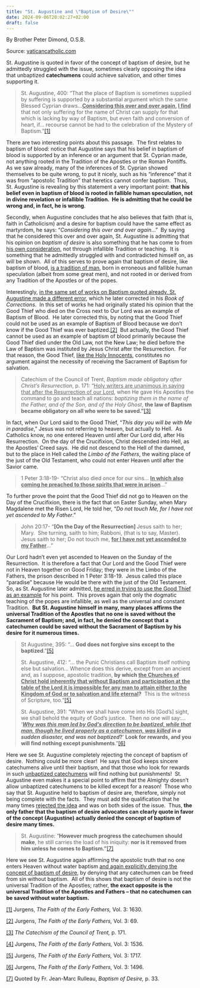 ```yaml
---
title: "St. Augustine and \"Baptism of Desire\""
date: 2024-09-06T20:02:27+02:00
draft: false
---
```



By Brother Peter Dimond, O.S.B.

Source: [vaticancatholic.com](https://vaticancatholic.com/st-augustine-and-baptism-of-desire/)


<p>St. Augustine is quoted in favor of the concept of baptism of desire, but he admittedly struggled with the issue, sometimes clearly opposing the idea that unbaptized <strong>catechumens</strong> could achieve salvation, and other times supporting it.</p>
<blockquote>
<p>St. Augustine, 400: “That the place of Baptism is sometimes supplied by suffering is supported by a substantial argument which the same Blessed Cyprian draws…<strong><u>Considering this over and over again</u>, <u>I find</u></strong> that not only suffering for the name of Christ can supply for that which is lacking by way of Baptism, but even faith and conversion of heart, if… recourse cannot be had to the celebration of the Mystery of Baptism.”<a href="#_edn1" name="_ednref1">[1]</a></p>
</blockquote>
<p>There are two interesting points about this passage.  The first relates to baptism of blood: notice that Augustine says that his belief in baptism of blood is supported by an inference or an argument that St. Cyprian made, not anything rooted in the Tradition of the Apostles or the Roman Pontiffs.  As we saw already, many of the inferences of St. Cyprian showed themselves to be quite wrong, to put it nicely, such as his “inference” that it was from “apostolic Tradition” that heretics cannot confer baptism.  Thus, St. Augustine is revealing by this statement a very important point: <strong>that his belief even in baptism of blood is rooted in fallible human speculation, not in divine revelation or infallible Tradition.  He is admitting that he could be wrong and, in fact, he is wrong</strong>.</p>
<p>Secondly, when Augustine concludes that he also believes that faith (that is, faith in Catholicism) and a desire for baptism could have the same effect as martyrdom, he says: “<em>Considering this over and over again</em>…”  By saying that he considered this over and over again, St. Augustine is admitting that his opinion on <em>baptism of desire</em> is also something that he has come to from <u>his own consideration</u>, not through infallible Tradition or teaching.  It is something that he admittedly struggled with and contradicted himself on, as will be shown.  All of this serves to prove again that baptism of desire, like baptism of blood, <u>is a tradition of man</u>, born in erroneous and fallible human speculation (albeit from some great men), and not rooted in or derived from any Tradition of the Apostles or of the popes.</p>
<p>Interestingly, <u>in the same set of works on Baptism quoted already, St. Augustine made a different error</u>, which he later corrected in his <em>Book of Corrections</em>.  In this set of works he had originally stated his opinion that the Good Thief who died on the Cross next to Our Lord was an example of Baptism of Blood.  He later corrected this, by noting that the Good Thief could not be used as an example of Baptism of Blood because we don’t know if the Good Thief was ever baptized.<a href="#_edn2" name="_ednref2">[2]</a>  But actually, the Good Thief cannot be used as an example of baptism of blood primarily because the Good Thief died under the Old Law, not the New Law; he died before the Law of Baptism was instituted by Jesus Christ after the Resurrection.  For that reason, the Good Thief, <u>like the Holy Innocents</u>, constitutes no argument against the necessity of receiving the Sacrament of Baptism for salvation.</p>
<blockquote>
<p>Catechism of the Council of Trent, <em>Baptism made obligatory after Christ’s Resurrection</em>, p. 171: “<u>Holy writers are unanimous in saying that after the Resurrection of our Lord</u>, when He gave His Apostles the command to go and teach all nations: <em>baptizing them in the name of the Father, and of the Son, and of the Holy Ghost</em>, <strong>the law of Baptism became obligatory on all who were to be saved.”</strong><a href="#_edn3" name="_ednref3">[3]</a></p>
</blockquote>
<p>In fact, when Our Lord said to the Good Thief, “<em>This day you will be with Me in paradise</em>,” Jesus was not referring to heaven, but actually to Hell.  As Catholics know, no one entered Heaven until after Our Lord did, after His Resurrection.  On the day of the Crucifixion, Christ descended into Hell, as the Apostles’ Creed says.  He did not descend to the Hell of the damned, but to the place in Hell called the <em>Limbo of the Fathers</em>, the waiting place of the just of the Old Testament, who could not enter Heaven until after the Savior came.</p>
<blockquote>
<p>1 Peter 3:18-19- “Christ also died once for our sins… <strong><u>In which also coming he preached to those spirits that were in prison</u></strong>…”</p>
</blockquote>
<p>To further prove the point that the Good Thief did not go to Heaven on the Day of the Crucifixion, there is the fact that on Easter Sunday, when Mary Magdalene met the Risen Lord, He told her, “<em>Do not touch Me, for I have not yet ascended to My Father</em>.” </p>
<blockquote>
<p>John 20:17- “<strong>[On the Day of the Resurrection] </strong>Jesus saith to her; Mary.  She turning, saith to him; Rabboni, (that is to say, Master).  Jesus saith to her; Do not touch me, <strong><u>for I have not yet ascended to my Father</u></strong>…”</p>
</blockquote>
<p>Our Lord hadn’t even yet ascended to Heaven on the Sunday of the Resurrection.  It is therefore a fact that Our Lord and the Good Thief were not in Heaven together on Good Friday; they were in the Limbo of the Fathers, the prison described in 1 Peter 3:18-19.  Jesus called this place “paradise” because He would be there with the just of the Old Testament.  So, as St. Augustine later admitted, <u>he erred in trying to use the Good Thief as an example</u> for his point.  This proves again that only the dogmatic teaching of the popes are infallible, as well as the universal and constant Tradition.  <strong>But St. Augustine himself in many, many places affirms the universal Tradition of the Apostles that no one is saved without the Sacrament of Baptism; and, in fact, he denied the concept that a catechumen could be saved without the Sacrament of Baptism by his desire for it numerous times.</strong></p>
<blockquote>
<p>St Augustine, 395: “… <strong>God does not forgive sins except to the baptized</strong>.”<a href="#_edn4" name="_ednref4">[5]</a></p>
<p>St. Augustine, 412: “… the Punic Christians call Baptism itself nothing else but salvation… Whence does this derive, except from an ancient and, as I suppose, apostolic tradition, <strong>by which <u>the Churches of Christ hold inherently that without Baptism and participation at the table of the Lord it is impossible for any man to attain either to the Kingdom of God or to salvation and life eternal</u>?</strong>  This is the witness of Scripture, too.”<a href="#_edn5" name="_ednref5">[5]</a></p>
<p>St. Augustine, 391: “When we shall have come into His [God’s] sight, we shall behold the equity of God’s justice.  Then no one will say:… ‘<strong><em><u>Why was this man led by God’s direction to be baptized, while that man, though he lived properly as a catechumen, was killed</u> in a sudden disaster, and was not baptized</em>?</strong>’ <strong>Look for rewards, and you will find nothing except punishments</strong>.”<a href="#_edn6" name="_ednref6">[6]</a></p>
</blockquote>
<p>Here we see St. Augustine completely rejecting the concept of baptism of desire.  Nothing could be more clear!  He says that God keeps sincere catechumens alive until their baptism, and that those who look for rewards in such <u>unbaptized catechumens</u> will find nothing but punishments!  St. Augustine even makes it a special point to affirm that the Almighty doesn’t allow unbaptized catechumens to be killed except for a reason!  Those who say that St. Augustine held to baptism of desire are, therefore, simply not being complete with the facts.  They must add the qualification that he many times <u>rejected the idea</u> and was on both sides of the issue.  Thus, <strong>the only father that the baptism of desire advocates can clearly quote in favor of the concept (Augustine) actually denied the concept of baptism of desire many times.</strong></p>
<blockquote>
<p>St. Augustine: “<strong>However much progress the catechumen should make</strong>, he still carries the load of his iniquity: <strong>nor is it removed from him unless he comes to Baptism.”</strong><a href="#_edn7" name="_ednref7">[7]</a></p>
</blockquote>
<p>Here we see St. Augustine again affirming the apostolic truth that no one enters Heaven without water baptism <u>and again explicitly denying the concept of baptism of desire</u>, by denying that any catechumen can be freed from sin without baptism.  All of this shows that baptism of desire is not the universal Tradition of the Apostles; rather, <strong>the exact opposite is the universal Tradition of the Apostles and Fathers – that no catechumen can be saved without water baptism. </strong></p>

<div class="footnotes">
<div>
<p><a href="#_ednref1" name="_edn1">[1]</a> Jurgens, <em>The Faith of the Early Fathers, </em>Vol. 3: 1630.</p>
</div>
<div>
<p><a href="#_ednref2" name="_edn2">[2]</a> Jurgens, <em>The Faith of the Early Fathers, </em>Vol. 3: 69.</p>
</div>
<div>
<p><a href="#_ednref3" name="_edn3">[3]</a> <em>The Catechism of the Council of Trent,</em> p. 171.</p>
</div>
<div>
<p><a href="#_ednref4" name="_edn4">[4]</a> Jurgens, <em>The Faith of the Early Fathers, </em>Vol. 3: 1536.</p>
</div>
<div>
<p><a href="#_ednref5" name="_edn5">[5]</a> Jurgens, <em>The Faith of the Early Fathers, </em>Vol. 3: 1717.</p>
</div>
<div>
<p><a href="#_ednref6" name="_edn6">[6]</a> Jurgens, <em>The Faith of the Early Fathers, </em>Vol. 3: 1496.</p>
</div>
<div>
<p><a href="#_ednref7" name="_edn7">[7]</a> Quoted by Fr. Jean-Marc Rulleau, <em>Baptism of Desire, </em>p. 33.</p>
</div>
</div>
</div>
